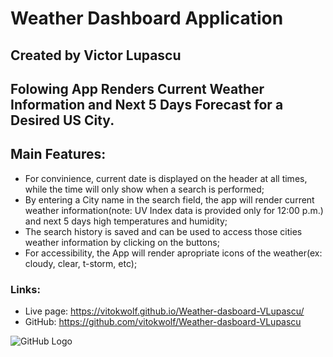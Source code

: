 # Weather Dashboard Application
## Created by Victor Lupascu

## Folowing App Renders Current Weather Information and Next 5 Days Forecast for a Desired US City. 

## Main Features:
* For convinience, current date is displayed on the header at all times, while the time will only show when a search is performed;
* By entering a City name in the search field, the app will render current weather information(note: UV Index data is provided only for 12:00 p.m.) and
next 5 days high temperatures and humidity;
* The search history is saved and can be used to access those cities weather information by clicking on the buttons;
* For accessibility, the App will render apropriate icons of the weather(ex: cloudy, clear, t-storm, etc);
### Links:
* Live page: https://vitokwolf.github.io/Weather-dasboard-VLupascu/
* GitHub: https://github.com/vitokwolf/Weather-dasboard-VLupascu

![GitHub Logo](./assets/images/Weather-dashboard-VLupascu.png)

